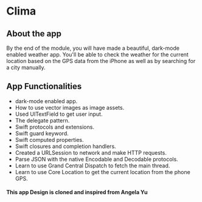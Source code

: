 
#  Clima


## About the app

By the end of the module, you will have made a beautiful, dark-mode enabled weather app. You'll be able to check the weather for the current location based on the GPS data from the iPhone as well as by searching for a city manually. 

## App Functionalities

* dark-mode enabled app.
* How to use vector images as image assets.
* Used UITextField to get user input. 
* The delegate pattern.
* Swift protocols and extensions. 
* Swift guard keyword. 
* Swift computed properties.
* Swift closures and completion handlers.
* Created a URLSession to network and make HTTP requests.
* Parse JSON with the native Encodable and Decodable protocols. 
* Learn to use Grand Central Dispatch to fetch the main thread.
* Learn to use Core Location to get the current location from the phone GPS. 

#### This app Design is cloned and inspired from Angela Yu

